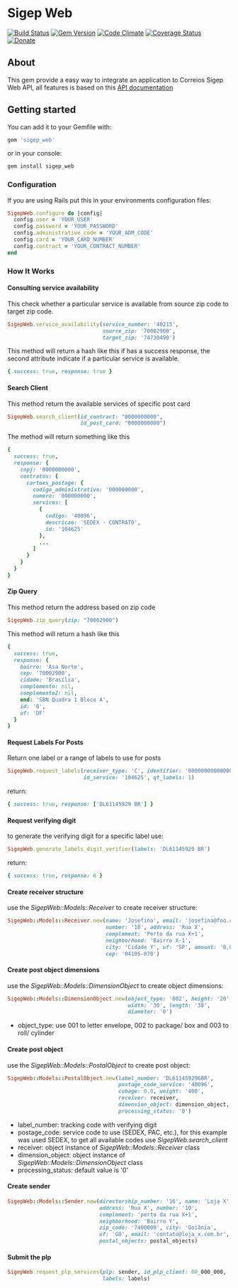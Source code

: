 # Sigep Web

[![Build Status](https://travis-ci.org/marceloperini/sigep_web.svg?branch=master)](https://travis-ci.org/marceloperini/sigep_web)
[![Gem Version](https://badge.fury.io/rb/sigep_web.svg)](https://badge.fury.io/rb/sigep_web)
[![Code Climate](https://codeclimate.com/github/Sidoniuns/sigep_web/badges/gpa.svg)](https://codeclimate.com/github/Sidoniuns/sigep_web)
[![Coverage Status](https://coveralls.io/repos/github/marceloperini/sigep_web/badge.svg?branch=master)](https://coveralls.io/github/marceloperini/sigep_web?branch=master)
[![Donate](https://img.shields.io/badge/Donate-PayPal-green.svg)](https://www.paypal.com/cgi-bin/webscr?cmd=_s-xclick&hosted_button_id=DWFWT6N2YCZTG)

## About

This gem provide a easy way to integrate an application to Correios Sigep Web API, all features is based on this [API documentation](http://www.corporativo.correios.com.br/encomendas/sigepweb/doc/Manual_de_Implementacao_do_Web_Service_SIGEP_WEB.pdf)

## Getting started

You can add it to your Gemfile with:

``` ruby
gem 'sigep_web'
```

or in your console:

``` ruby
gem install sigep_web
```

### Configuration

If you are using Rails put this in your environments configuration files:

``` ruby
SigepWeb.configure do |config|
  config.user = 'YOUR_USER'
  config.password = 'YOUR_PASSWORD'
  config.administrative_code = 'YOUR_ADM_CODE'
  config.card = 'YOUR_CARD_NUMBER'
  config.contract = 'YOUR_CONTRACT_NUMBER'
end
```
### How It Works

#### Consulting service availability

This check whether a particular service is available from source zip code to target zip code.

``` ruby
SigepWeb.service_availability(service_number: '40215',
                              source_zip: '70002900',
                              target_zip: '74730490')
```

This method will return a hash like this if has a success response, the second attribute indicate if a particular service is available.

``` ruby
{ success: true, response: true }
```

#### Search Client

This method return the available services of specific post card

``` ruby
SigepWeb.search_client(id_contract: "0000000000",
                       id_post_card: "0000000000")
```

The method will return something like this

``` ruby
{
  success: true,
  response: {
    cnpj: '0000000000',
    contratos: {
      cartoes_postage: {
        codigo_administrativo: '000000000',
        numero: '000000000',
        servicos: [
          {
            codigo: '40096',
            descricao: 'SEDEX - CONTRATO',
            id: '104625'
          },
          ...
        ]
      }
    }
  }
}
```

#### Zip Query

This method return the address based on zip code

``` ruby
SigepWeb.zip_query(zip: "70002900")
```

This method will return a hash like this

``` ruby
{
  success: true,
  response: {
    bairro: 'Asa Norte',
    cep: '70002900',
    cidade: 'Brasília',
    complemento: nil,
    complemento2: nil,
    end: 'SBN Quadra 1 Bloco A',
    id: '0',
    uf: 'DF'
  }
}
```

#### Request Labels For Posts

Return one label or a range of labels to use for posts

``` ruby
SigepWeb.request_labels(receiver_type: 'C', identifier: '00000000000000',
                        id_service: '104625', qt_labels: 1)
```

return:

```ruby
{ success: true, response: ['DL61145929 BR'] }
```

#### Request verifying digit

to generate the verifying digit for a specific label use:

```ruby
SigepWeb.generate_labels_digit_verifier(labels: 'DL61145929 BR')
```

return:

```ruby
{ success: true, response: 6 }
```

#### Create receiver structure

use the _SigepWeb::Models::Receiver_ to create receiver structure:

```ruby
SigepWeb::Models::Receiver.new(name: 'Josefina', email: 'josefina@foo.com',
                               number: '10', address: 'Rua X',
                               complement: 'Perto da rua X+1',
                               neighborhood: 'Bairro X-1',
                               city: 'Cidade Y', uf: 'SP', amount: '0,0',
                               cep: '04105-070')
```
#### Create post object dimensions

use the _SigepWeb::Models::DimensionObject_ to create object dimensions:

```ruby
SigepWeb::Models::DimensionObject.new(object_type: '002', height: '20',
                                      width: '30', length: '38',
                                      diameter: '0')
```

*   object_type: use 001 to letter envelope, 002 to package/ box and 003 to roll/ cylinder

#### Create post object

use the _SigepWeb::Models::PostalObject_ to create post object:

```ruby
SigepWeb::Models::PostalObject.new(label_number: 'DL611459296BR',
                                   postage_code_service: '40096',
                                   cubage: 0.0, weight: '400',
                                   receiver: receiver,
                                   dimension_object: dimension_object,
                                   processing_status: '0')
```

*   label_number: tracking code with verifying digit
*   postage_code: service code to use (SEDEX, PAC, etc.), for this example was used SEDEX, to get all available codes use _SigepWeb.search_client_
*   receiver: object instance of _SigepWeb::Models::Receiver_ class
*   dimension_object: object instance of _SigepWeb::Models::DimensionObject_ class
*   processing_status: default value is '0'

#### Create sender

```ruby
SigepWeb::Models::Sender.new(directorship_number: '16', name: 'Loja X',
                             address: 'Rua X', number: '10',
                             complement: 'perto da rua X+1',
                             neighborhood: 'Bairro Y',
                             zip_code: '7400000', city: 'Goiânia',
                             uf: 'GO', email: 'contato@loja_x.com.br',
                             postal_objects: postal_objects)
```

#### Submit the plp

```ruby
SigepWeb.request_plp_services(plp: sender, id_plp_client: 00_000_000,
                              labels: labels)
```
